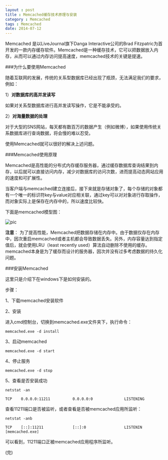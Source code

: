 ```yaml
---
layout : post
title : Memcached缓存技术原理与安装
category : Memcached
tags : Memcached
date: 2014-07-12
---
```

Memcached 是以LiveJournal旗下Danga Interactive公司的Brad Fitzpatric为首开发的一款内存缓存软件。Memcached是一种缓存技术，它可以把数据放入内存，从而可以通过内存访问提高速度，memcached技术的关键是提速。

###为什么要使用Memcached

随着互联网的发展，传统的关系型数据库已经出现了瓶颈，无法满足我们的要求，例如：

1）**对数据库的高并发读写**

如果对关系型数据库进行高并发读写操作，它是不能承受的。

2）**对海量数据的处理**

对于大型的SNS网站，每天都有数百万的数据产生（例如微博），如果使用传统关系数据库进行查询数据，将会慢的难以忍受。

使用Memcached就可以很好的解决上述问题。

<!--more-->

###Memcached使用原理

Memcached是高性能的分布式内存缓存服务器，通过缓存数据库查询结果到内存，以后就可以直接访问内存，减少对数据库的访问次数，进而提高动态网站应用的速度和可扩展性。

当客户端与memcached建立连接后，接下来就是存储对象了，每个存储的对象都有一个唯一的标识符key与value对应相关联，通过key可以对对象进行存取操作，而对象实际上是保存在内存中的，所以速度比较快。

下面是memcached模型图：

![pic](http://ww2.sinaimg.cn/mw690/bd5a4d63tw1eiah17n5awj20dg0dcmy0.jpg)


**注意**： 为了提高性能，Memcached把数据存储在内存中。由于数据仅存在内存中，因次重启memcached或者主机都会导致数据丢失。另外，内存容量达到指定值后，就会使用LRU（least recently used）算法自动删除不使用的缓存。memcached本身是为了缓存而设计的服务器，因次并没有过多考虑数据的持久化问题。

###安装Memcached

这里只是介绍下在windows下是如何安装的。

步骤：

1、下载memcached安装软件

2、安装

进入cmd控制台，切换到memcached.exe文件夹下，执行命令：

	memcached.exe -d install

3、启动memcached

	memcached.exe -d start

4、停止服务

	memcached.exe -d stop

5、查看是否安装成功

	netstat -an

	TCP    0.0.0.0:11211          0.0.0.0:0              LISTENING

查看11211端口是否被监听，或者查看是否被memcached应用所监听：

	netstat -anb

	TCP    [::]:11211             [::]:0                 LISTENIN [memcached.exe]

可以看到，11211端口正被memcached应用程序所监听。


(完)